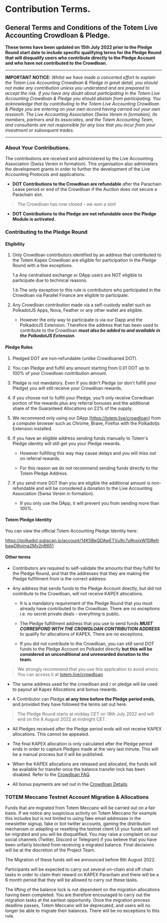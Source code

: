 
# Contribution Terms.

## General Terms and Conditions of the Totem Live Accounting Crowdloan & Pledge.


**These terms have been updated on 15th July 2022 prior to the Pledge Round start date to include specific qualifying terms for the Pledge Round that will disqualify users who contribute directly to the Pledge Account and who have not contributed to the Crowdloan.**

---

**IMPORTANT NOTICE:** _Whilst we have made a concerted effort to explain the Totem Live Accounting Crowdloan & Pledge in great detail, you should not make any contribution unless you understand and are prepared to accept the risk. If you have any doubt about participating in the Totem Live Accounting Crowdloan & Pledge you should abstain from participating. You acknowledge that by contributing to the Totem Live Accounting Crowdloan & Pledge you are entering on your own accord having carried out your own research. The Live Accounting Association (Swiss Verein in formation), its members, partners and its associates, and the Totem Accounting Team, and consultants are not responsible for any loss that you incur from your investment or subsequent trades._

---

### About Your Contributions. 

The contributions are received and administered by the Live Accounting Association (Swiss Verein in formation). This organisation also administers the development grants in order to further the development of the Live Accounting Protocols and applications.

* **DOT Contributions to the Crowdloan are refundable** after the Parachain Lease period or end of the Crowdloan if the Auction does not secure a Parachain slot. 

> The Crowdloan has now closed - we won a slot!

* **DOT Contributions to the Pledge are not refundable once the Pledge Module is activated.**

### Contributing to the Pledge Round

#### Eligibility

1. Only Crowdloan contributors identified by an address that contributed to the Totem Kapex Crowdloan are eligible for participation in the Pledge Round with a few exceptions.

    1.a Any centralised exchange or DApp users are NOT eligible to participate due to technical reasons.

    1.b The only exception to this rule is contributors who participated in the Crowdloan via Parallel Finance are eligible to participate.

2. Any Crowdloan contribution made via a self-custody wallet such as PolkadotJS Apps, Nova, Feather or any other wallet are eligible. 

    * However the only way to participate is via our Dapp and the PolkadotJS Extension. Therefore the address that has been used to contribute to the Crowdloan **_must also be added to and available in the PolkadotJS Extension_**.

#### Pledge Rules

1. Pledged DOT are non-refundable (unlike Crowdloaned DOT).

2. You can Pledge and fulfill any amount starting from 0.01 DOT up to 100% of your Crowdloan contribution amount.

3. Pledge is not mandatory. Even if you didn't Pledge (or don't fulfill your Pledge) you will still receive your Crowdloan rewards.

4. If you choose not to fulfill your Pledge, you'll only receive Corwdloan portion of the rewards plus any referral bonuses and the additional share of the Guaranteed Allocations on 22% of the supply.

5. We recommend only using our DApp (https://totem.live/crowdloan) from a computer browser such as Chrome, Brave, Firefox with the Polkadotjs Extension installed.

6. If you have an eligible address sending funds manually to Totem's Pledge identity will still get you your Pledge rewards. 

    * However fulfilling this way may cause delays and you will miss out on referral rewards. 

    * For this reason we do not recommend sending funds directly to the Totem Pledge Address.

7. If you send more DOT than you are eligible the additional amount is non-refundable and will be considered a donation to the Live Accounting Association (Swiss Verein in formation). 

    * If you only use the DApp, it will prevent you from sending more than 100%.


#### Totem Pledge Identity 

You can view the official Totem Accounting Pledge Identity here:

https://polkadot.subscan.io/account/14K5BeQDAwETVu9c7uRnxixW1DRefrbawD8yima2Mv2nR651

#### Other terms

* Contributors are required to self-validate the amounts that they fulfill for the Pledge Round, and that the addresses that they are making the Pledge fulfillment from is the correct address:

* Any address that sends funds to the Pledge Account directly, but did not contribute to the Crowdloan, will not receive KAPEX allocations.

    * It is a mandatory requirement of the Pledge Round that you must already have contributed to the Crowdloan. There are no exceptions i.e. no secret private deals - everything is public.

    * The Pledge fulfillment address that you use to send funds **_MUST CORRESPOND WITH THE CROWDLOAN CONTRIBUTION ADDRESS_** to qualify for allocations of KAPEX. There are no exceptions.

    * If you did not contribute to the Crowdloan, you can still send DOT funds to the Pledge Account on Polkadot directly **but this will be considered an unconditional and unrewarded donation to the team.**

>We strongly recommend that you use this application to avoid errors. You can access it at [totem.live/crowdloan](https://totem.live/crowdloan)

* The same address used for the crowdloan and / or pledge will be used to payout all Kapex Allocations and bonus rewards.

* A Contributor can Pledge **at any time before the Pledge period ends**, and provided they have followed the terms set out here.

> The Pledge Round starts at midday CET on 18th July 2022 and will end on the 8 August 2022 at midnight CET.

* All Pledges received after the Pledge period ends will not receive KAPEX allocations. This cannot be appealed.

* The final KAPEX allocation is only calculated after the Pledge period ends in order to capture Pledges made at the very last minute. This will be a manual process but it will be published.

* When the KAPEX allocations are released and allocated, the funds will be available for transfer once the balance transfer lock has been disabled. Refer to the [Crowdloan FAQ](http://localhost:3000/#/crowdloan/crowdloan-faq?id=_8-when-will-my-total-allocations-be-calculated). 

* All bonus payments are set out in the [Crowdloan Details](/crowdloan/crowdloan-details.md).

### TOTEM Meccano Testnet Account Migration & Allocations

Funds that are migrated from Totem Meccano will be carried out on a fair basis. If we notice any suspicious activity on Totem Meccano for example this includes but is not limited to using fake email addresses in the newsletter signup, fake or bot twitter accounts, gaming the distribution mechanism or adapting or resetting the testnet client UI your funds will not be migrated and you will be disqualified. You may raise a complaint on our social channels (Twitter, Discord or Telegram) if you believe that you have been unfairly blocked from receiving a migrated balance. Final decisions will be at the discretion of the Project Team.

The Migration of these funds will we announced before 8th August 2022. 

Participants will be expected to carry out several on-chain and off chain tasks in order to claim their reward on KAPEX Parachain and there will be a 6 month period that they will be allowed to carry out these tasks.

The lifting of the balance lock is not dependent on the migration allocations having been completed. You are therefore encouraged to carry out the migration tasks at the earliest opportunity. Once the migration process deadline passes, Totem Meccano will be deprecated, and users will no longer be able to migrate their balances. There will be no exceptions to this rule.
